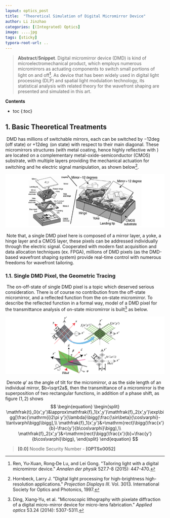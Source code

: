```yaml
---
layout: optics_post
title:  "Theoretical Simulation of Digital Micromirror Device"
author: Li Jinzhao
categories: [(Integrated) Optics]
image: ....jpg
tags: [sticky]
typora-root-url: ..
---
```

> **Abstract**/**Snippet**. Digital micromirror device (DMD) is kind of microelectromechanical product, which employs numerous micromirrors as actuating components to switch small portions of light on and off[^1]. As device that has been widely used in digital light processing (DLP) and spatial light modulation technology, its statistical analysis with related theory for the wavefront shaping are presented and simulated in this art.

**Contents**

* toc
{:toc}
## **1. Basic Theoretical Treatments**

​	DMD has millions of switchable mirrors, each can be switched by $-12\deg$ (off state) or $+12\deg$ (on state) with respect to their main diagonal. These micromirrors structures (with metal coating, hence highly reflective with ) are located on a complementary metal-oxide-semiconductor (CMOS) substrate, with multiple layers providing the mechanical actuation for switching and he electric signal manipulation, as shown below[^2].

![[OPTSx0052]_DMD_Micromirror_Structure](/assets/images/[OPTSx0052]_DMD_Micromirror_Structure.svg)

​	Note that, a single DMD pixel here is composed of a mirror layer, a yoke, a hinge layer and a CMOS layer, these pixels can be addressed individually through the electric signal. Cooperated with modern fast acquisition and data allocation techniques (ex. FPGA), millions of DMD pixels (as the DMD-based wavefront shaping system) provide real-time control with numerous freedoms for wavefront tailoring.

### **1.1. Single DMD Pixel,  the Geometric Tracing**

​	The on-off-state of single DMD pixel is a topic which deserved serious consideration. There is of course no contribution from the off-state micromirror, and a reflected function from the on-state micromirror. To describe the reflected function in a formal way, model of a DMD pixel for the transmittance analysis of on-state micromirror is built[^3] as below.

![[OPTSx0052]_Schematic_Diagrams_of_Transmittance_Analysis_of_On-State](/assets/images/[OPTSx0052]_Schematic_Diagrams_of_Transmittance_Analysis_of_On-State.svg)

​	Denote $\varphi'$ as the angle of tilt for the micromirror, $a$ as the side length of an individual mirror, $b=\sqrt2a$, then the transmittance of a micromirror is the superposition of two rectangular functions, in addition of a phase shift, as figure $(1,2)$ shows
$$
\begin{equation}
\begin{split}
\mathfrak{t}_0(x',y')&\approx\mathfrak{f}_1(x',y')\mathfrak{f}_2(x',y')\exp\bigg[\frac{\mathrm{i}2\pi y'}{\lambda}\bigg(\frac{\sin\beta}{\cos\varphi}-\tan\varphi\bigg)\bigg],\\
\mathfrak{f}_1(x',y')&=\mathrm{rect}\bigg(\frac{x'}{b}-\frac{y'}{b\cos\varphi}\bigg),\\
\mathfrak{f}_2(x',y')&=\mathrm{rect}\bigg(\frac{x'}{b}+\frac{y'}{b\cos\varphi}\bigg),
\end{split}
\end{equation}
$$




> <span id="jump0">**[0.0]**</span> Noodle Security Number - **[OPTSx0052]**

[^1]: Ren, Yu‐Xuan, Rong‐De Lu, and Lei Gong. "Tailoring light with a digital micromirror device." *Annalen der physik* 527.7-8 (2015): 447-470.
[^2]: Hornbeck, Larry J. "Digital light processing for high-brightness high-resolution applications." *Projection Displays III*. Vol. 3013. International Society for Optics and Photonics, 1997.
[^3]: Ding, Xiang-Yu, et al. "Microscopic lithography with pixelate diffraction of a digital micro-mirror device for micro-lens fabrication." *Applied optics* 53.24 (2014): 5307-5311.



